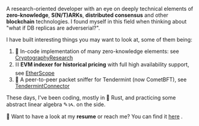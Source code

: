 A research-oriented developer with an eye on deeply technical elements of **zero-knowledge**, **S(N/T)ARKs**, **distributed consensus** and other **blockchain** technologies. I found myself in this field when thinking about "what if DB replicas are adverserial?". 

I have built interesting things you may want to look at, some of them being:

1. 🔐 In-code implementation of many zero-knowledge elements: see [CryptographyResearch](https://github.com/supragya/CryptographyResearch) 
2. ⛓️ **EVM indexer for historical pricing** with full high availability support, see [EtherScope](https://github.com/supragya/EtherScope) 
3. 🔌 A peer-to-peer packet sniffer for Tendermint (now CometBFT), see [TendermintConnector](https://github.com/supragya/TendermintConnector) 

These days, I've been coding, mostly in 🦀 Rust, and practicing some abstract linear algebra ✎ᝰ. on the side.

📜 Want to have a look at my **resume** or reach me? You can find it [here](https://github.com/supragya/ResumeTEX/blob/master/resume.pdf) .
